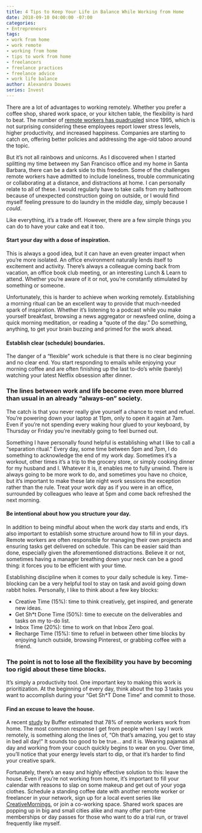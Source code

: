 ```yaml
---
title: 4 Tips to Keep Your Life in Balance While Working from Home
date: 2018-09-10 04:00:00 -07:00
categories:
- Entrepreneurs
tags:
- work from home
- work remote
- working from home
- tips to work from home
- freelancers
- freelance practices
- freelance advice
- work life balance
author: Alexandra Douwes
series: Invest
---
```


There are a lot of advantages to working remotely. Whether you prefer a coffee shop, shared work space, or your kitchen table, the flexibility is hard to beat. The number of [remote workers has quadrupled](https://www.pgi.com/blog/2016/06/2016-global-telework-survey/) since 1995, which is not surprising considering these employees report lower stress levels, higher productivity, and increased happiness. Companies are starting to catch on, offering better policies and addressing the age-old taboo around the topic. 

But it’s not all rainbows and unicorns. As I discovered when I started splitting my time between my San Francisco office and my home in Santa Barbara, there can be a dark side to this freedom. Some of the challenges remote workers have admitted to include loneliness, trouble communicating or collaborating at a distance, and distractions at home. I can personally relate to all of these. I would regularly have to take calls from my bathroom because of unexpected construction going on outside, or I would find myself feeling pressure to do laundry in the middle day, simply because I _could_. 

Like everything, it’s a trade off. However, there are a few simple things you can do to have your cake and eat it too.

#### Start your day with a dose of inspiration.

This is always a good idea, but it can have an even greater impact when you’re more isolated. An office environment naturally lends itself to excitement and activity. There’s always a colleague coming back from vacation, an office book club meeting, or an interesting Lunch & Learn to attend. Whether you’re aware of it or not, you’re constantly stimulated by something or someone. 

Unfortunately, this is harder to achieve when working remotely. Establishing a morning ritual can be an excellent way to provide that much-needed spark of inspiration. Whether it’s listening to a podcast while you make yourself breakfast, browsing a news aggregator or newsfeed online, doing a quick morning meditation, or reading a “quote of the day.” Do something, anything, to get your brain buzzing and primed for the work ahead. 

#### Establish clear (schedule) boundaries.

The danger of a “flexible” work schedule is that there is no clear beginning and no clear end. You start responding to emails while enjoying your morning coffee and are often finishing up the last to-do’s while (barely) watching your latest Netflix obsession after dinner. 

### The lines between work and life become even more blurred than usual in an already “always-on” society. 

The catch is that you never really give yourself a chance to reset and refuel. You’re powering down your laptop at 11pm, only to open it again at 7am. Even if you’re not spending every waking hour glued to your keyboard, by Thursday or Friday you’re inevitably going to feel burned out.  

Something I have personally found helpful is establishing what I like to call a “separation ritual.” Every day, some time between 5pm and 7pm, I do something to acknowledge the end of my work day. Sometimes it’s a workout, other times it’s a trip to the grocery store, or simply cooking dinner for my husband and I. Whatever it is, it enables me to fully unwind. There is always going to be more work to do, and sometimes you have no choice, but it’s important to make these late night work sessions the exception rather than the rule. Treat your work day as if you were in an office, surrounded by colleagues who leave at 5pm and come back refreshed the next morning. 

#### Be intentional about how you structure your day.

In addition to being mindful about when the work day starts and ends, it’s also important to establish some structure around how to fill in your days. Remote workers are often responsible for managing their own projects and ensuring tasks get delivered on schedule. This can be easier said than done, especially given the aforementioned distractions. Believe it or not, sometimes having a manager breathing down your neck can be a good thing: it forces you to be efficient with your time. 

Establishing discipline when it comes to your daily schedule is key. Time-blocking can be a very helpful tool to stay on task and avoid going down rabbit holes. Personally, I like to think about a few key blocks: 

- Creative Time (15%): time to think creatively, get inspired, and generate new ideas.
- Get Sh*t Done Time (50%): time to execute on the deliverables and tasks on my to-do list.
- Inbox Time (20%): time to work on that Inbox Zero goal.
- Recharge Time (15%): time to refuel in between other time blocks by enjoying lunch outside, browsing Pinterest, or grabbing coffee with a friend. 

### The point is not to lose all the flexibility you have by becoming too rigid about these time blocks. 

It’s simply a productivity tool. One important key to making this work is prioritization. At the beginning of every day, think about the top 3 tasks you want to accomplish during your “Get Sh*T Done Time” and commit to those. 

#### Find an excuse to leave the house.

A recent [study](https://open.buffer.com/state-remote-work-2018/) by Buffer estimated that 78% of remote workers work from home. The most common response I get from people when I say I work remotely, is something along the lines of, “Oh that’s amazing, you get to stay in bed all day!” It sounds too good to be true... and it is. Wearing pajamas all day and working from your couch quickly begins to wear on you. Over time, you’ll notice that your energy levels start to dip, or that it’s harder to find your creative spark. 

Fortunately, there’s an easy and highly effective solution to this: leave the house. Even if you’re not working from home, it’s important to fill your calendar with reasons to slap on some makeup and get out of your yoga clothes. Schedule a standing coffee date with another remote worker or freelancer in your network, sign up for a local event series like [CreativeMornings](https://creativemornings.com/), or join a co-working space. Shared work spaces are popping up in big and small cities alike and many offer part-time memberships or day passes for those who want to do a trial run, or travel frequently like myself. 
